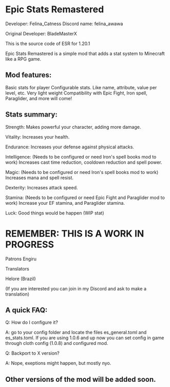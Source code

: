 # Epic Stats Remastered

Developer: Felina_Catness 
Discord name: felina_awawa

Original Developer: BladeMasterX

This is the source code of ESR for 1.20.1



Epic Stats Remastered is a simple mod that adds a stat system to Minecraft like a RPG game.
 

 

## Mod features:

Basic stats for player
Configurable stats. Like name, attribute, value per level, etc.
Very light weight
Compatibility with Epic Fight, Iron spell, Paraglider, and more will come!
 

 

## Stats summary:
 

Strength: Makes powerful your character, adding more damage.

 

Vitality: Increases your health.

 

Endurance: Increases your defense against physical attacks.

 

Intelligence: (Needs to be configured or need Iron's spell books mod to work) Increases cast time reduction, cooldown reduction and spell power.

 

Magic: (Needs to be configured or need Iron's spell books mod to work) Increases mana and spell resist.

 

Dexterity: Increases attack speed.

 

Stamina: (Needs to be configured or need Epic Fight and Paraglider mod to work) Increase your EF stamina, and Paraglider stamina.

 

Luck: Good things would be happen (WIP stat)

 

 

 

# REMEMBER: THIS IS A WORK IN PROGRESS
 

Patrons
Engiru

 

Translators  

Helore (Brazil)

(If you are interested you can join in my Discord and ask to make a translation)

 

## A quick FAQ:

 

Q: How do I configure it?

A: go to your config folder and locate the files es_general.toml and es_stats.toml. If you are using 1.0.6 and up now you can set config in game through cloth config (1.0.8) and configured mod.

 

Q: Backport to X version?

A: Nope, exeptions might happen, but mostly nyo.



## Other versions of the mod will be added soon. 

 

 
